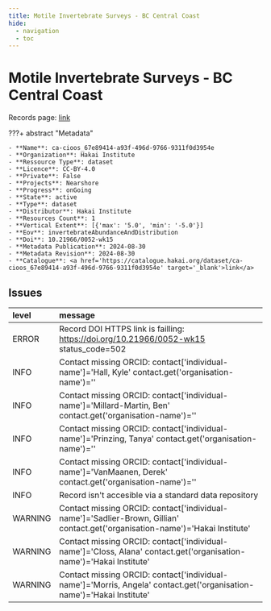 ```yaml
---
title: Motile Invertebrate Surveys - BC Central Coast
hide:
  - navigation
  - toc
---
```


# Motile Invertebrate Surveys - BC Central Coast

Records page: <a href='https://catalogue.hakai.org/dataset/ca-cioos_67e89414-a93f-496d-9766-9311f0d3954e' target='_blank'>link</a>

???+ abstract "Metadata"

    - **Name**: ca-cioos_67e89414-a93f-496d-9766-9311f0d3954e 
    - **Organization**: Hakai Institute 
    - **Ressource Type**: dataset 
    - **Licence**: CC-BY-4.0 
    - **Private**: False 
    - **Projects**: Nearshore 
    - **Progress**: onGoing 
    - **State**: active 
    - **Type**: dataset 
    - **Distributor**: Hakai Institute 
    - **Resources Count**: 1 
    - **Vertical Extent**: [{'max': '5.0', 'min': '-5.0'}] 
    - **Eov**: invertebrateAbundanceAndDistribution 
    - **Doi**: 10.21966/0052-wk15 
    - **Metadata Publication**: 2024-08-30 
    - **Metadata Revision**: 2024-08-30 
    - **Catalogue**: <a href='https://catalogue.hakai.org/dataset/ca-cioos_67e89414-a93f-496d-9766-9311f0d3954e' target='_blank'>link</a> 

<div id='map'></div>




## Issues
| level   | message                                                                                                                       |
|:--------|:------------------------------------------------------------------------------------------------------------------------------|
| ERROR   | Record DOI HTTPS link is failling: https://doi.org/10.21966/0052-wk15 status_code=502                                         |
| INFO    | Contact missing ORCID: contact['individual-name']='Hall, Kyle' contact.get('organisation-name')=''                            |
| INFO    | Contact missing ORCID: contact['individual-name']='Millard-Martin, Ben' contact.get('organisation-name')=''                   |
| INFO    | Contact missing ORCID: contact['individual-name']='Prinzing, Tanya' contact.get('organisation-name')=''                       |
| INFO    | Contact missing ORCID: contact['individual-name']='VanMaanen, Derek' contact.get('organisation-name')=''                      |
| INFO    | Record isn't accesible via a standard data repository                                                                         |
| WARNING | Contact missing ORCID: contact['individual-name']='Sadlier-Brown, Gillian' contact.get('organisation-name')='Hakai Institute' |
| WARNING | Contact missing ORCID: contact['individual-name']='Closs, Alana' contact.get('organisation-name')='Hakai Institute'           |
| WARNING | Contact missing ORCID: contact['individual-name']='Morris, Angela' contact.get('organisation-name')='Hakai Institute'         |


<script>
   document.addEventListener("DOMContentLoaded", function() {
    var map = L.map('map').setView([51.505, -125.09], 5);
    L.tileLayer('https://tile.openstreetmap.org/{z}/{x}/{y}.png', {
        maxZoom: 19,
        attribution: '&copy; <a href="http://www.openstreetmap.org/copyright">OpenStreetMap</a>'
    }).addTo(map);
    var geojsonFeature = {
        "type": "Feature",
        "properties": {
            "name" : "Motile Invertebrate Surveys - BC Central Coast"
        },
        "geometry": {'type': 'Polygon', 'coordinates': [[[-128.2, 51.63], [-128.1, 51.63], [-128.1, 51.67], [-128.2, 51.67], [-128.2, 51.63]]]}
    }
    L.geoJSON(geojsonFeature).addTo(map);
   })
</script>